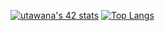[![utawana's 42 stats](https://badge42.vercel.app/api/v2/cl8wx6xoo00160gl78qjotiz0/stats?cursusId=21&coalitionId=90)](https://github.com/JaeSeoKim/badge42)
[![Top Langs](https://github-readme-stats.vercel.app/api/top-langs/?username=Redgenal)](https://github.com/Redgenal/github-readme-stats)
